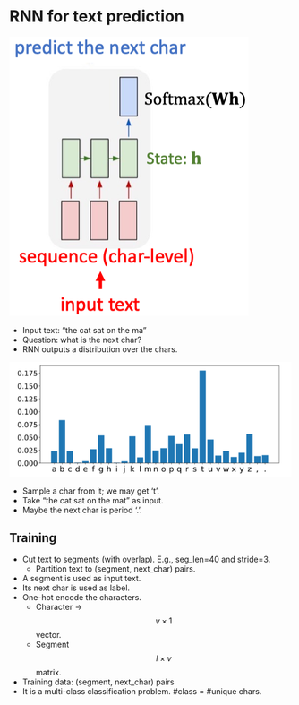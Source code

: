 # RNN for text prediction

![](<../.gitbook/assets/rnn-3 (1).png>)

* Input text: “the cat sat on the ma”
* Question: what is the next char?
* RNN outputs a distribution over the chars.

![](<../.gitbook/assets/rnn-4 (1).png>)

* Sample a char from it; we may get ‘t’.
* Take “the cat sat on the mat” as input.
* Maybe the next char is period ‘.’.

## Training

* Cut text to segments (with overlap). E.g., seg\_len=40 and stride=3.
  * Partition text to (segment, next\_char) pairs.
* A segment is used as input text.
* Its next char is used as label.
* One-hot encode the characters.
  * Character -> $$v \times 1$$ vector.
  * Segment $$l \times v$$ matrix.
* Training data: (segment, next\_char) pairs
* It is a multi-class classification problem. #class = #unique chars.
